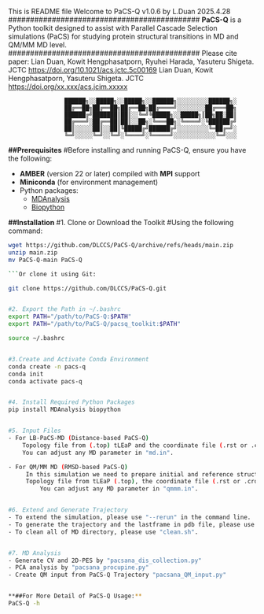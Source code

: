 This is README file
Welcome to PaCS-Q v1.0.6 by L.Duan 2025.4.28
############################################
**PaCS-Q** is a Python toolkit designed to assist with
Parallel Cascade Selection simulations (PaCS) for studying
protein structural transitions in MD and QM/MM MD level.
############################################
Please cite paper:
Lian Duan, Kowit Hengphasatporn, Ryuhei Harada, Yasuteru Shigeta. JCTC https://doi.org/10.1021/acs.jctc.5c00169
Lian Duan, Kowit Hengphasatporn, Yasuteru Shigeta. JCTC https://doi.org/xx.xxx/acs.jcim.xxxxx

                    ██████╗░░█████╗░░█████╗░░██████╗░░░░░░░░░██████╗░
                    ██╔══██╗██╔══██╗██╔══██╗██╔════╝░░░░░░░░██╔═══██╗
                    ██████╔╝███████║██║░░╚═╝╚█████╗░░█████╗║██╗██░██║
                    ██╔═══╝░██╔══██║██║░░██╗░╚═══██╗░╚════╝░╚██████╔╝
                    ██║░░░░░██║░░██║╚█████╔╝██████╔╝░░░░░░░░░╚═██╔═╝░
                    ╚═╝░░░░░╚═╝░░╚═╝░╚════╝░╚═════╝░░░░░░░░░░░░╚═╝░░░

**##Prerequisites**
#Before installing and running PaCS-Q, ensure you have the following:

- **AMBER** (version 22 or later) compiled with **MPI** support
- **Miniconda** (for environment management)
- Python packages:
  - [MDAnalysis](https://www.mdanalysis.org/)
  - [Biopython](https://biopython.org/)

**##Installation**
#1. Clone or Download the Toolkit
#Using the following command:

```bash
wget https://github.com/DLCCS/PaCS-Q/archive/refs/heads/main.zip
unzip main.zip
mv PaCS-Q-main PaCS-Q

```Or clone it using Git:

git clone https://github.com/DLCCS/PaCS-Q.git


#2. Export the Path in ~/.bashrc
export PATH="/path/to/PaCS-Q:$PATH"
export PATH="/path/to/PaCS-Q/pacsq_toolkit:$PATH"

source ~/.bashrc


#3.Create and Activate Conda Environment
conda create -n pacs-q
conda init
conda activate pacs-q


#4. Install Required Python Packages
pip install MDAnalysis biopython


#5. Input Files
- For LB-PaCS-MD (Distance-based PaCS-Q)
	Topology file from (.top) tLEaP and the coordinate file (.rst or .crd) obtained from after heating up step.
	You can adjust any MD parameter in "md.in".

- For QM/MM MD (RMSD-based PaCS-Q)
	 In this simulation we need to prepare initial and reference structures, as follows.
	 Topology file from tLEaP (.top), the coordinate file (.rst or .crd) obtained from after heating up step, and reference structure in PDB file format (.pdb).
         You can adjust any MD parameter in "qmmm.in".


#6. Extend and Generate Trajectory
- To extend the simulation, please use "--rerun" in the command line.
- To generate the trajectory and the lastframe in pdb file, please use "cpp.sh" and "pdb_last.sh".
- To clean all of MD directory, please use "clean.sh".


#7. MD Analysis
- Generate CV and 2D-PES by "pacsana_dis_collection.py"
- PCA analysis by "pacsana_procupine.py"
- Create QM input from PaCS-Q Trajectory "pacsana_QM_input.py"


**##For More Detail of PaCS-Q Usage:**
PaCS-Q -h
